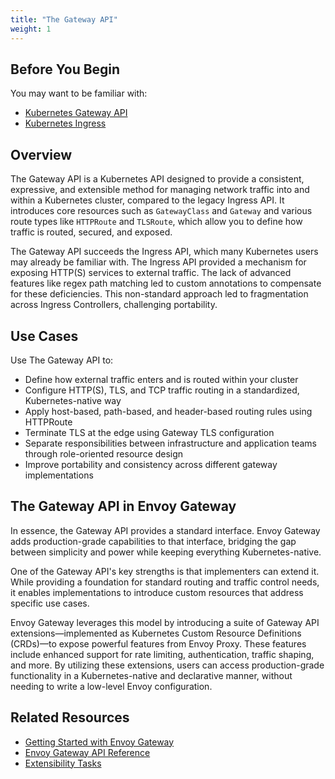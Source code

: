 ```yaml
---
title: "The Gateway API"
weight: 1
---
```


## Before You Begin
You may want to be familiar with:
- [Kubernetes Gateway API](https://gateway-api.sigs.k8s.io/)
- [Kubernetes Ingress](https://kubernetes.io/docs/concepts/services-networking/ingress/)

## Overview
The Gateway API is a Kubernetes API designed to provide a consistent, expressive, and extensible method for managing network traffic into and within a Kubernetes cluster, compared to the legacy Ingress API. It introduces core resources such as `GatewayClass` and `Gateway` and various route types like `HTTPRoute` and `TLSRoute`, which allow you to define how traffic is routed, secured, and exposed.

The Gateway API succeeds the Ingress API, which many Kubernetes users may already be familiar with. The Ingress API provided a mechanism for exposing HTTP(S) services to external traffic. The lack of advanced features like regex path matching led to custom annotations to compensate for these deficiencies. This non-standard approach led to fragmentation across Ingress Controllers, challenging portability.

## Use Cases
Use The Gateway API to:
- Define how external traffic enters and is routed within your cluster
- Configure HTTP(S), TLS, and TCP traffic routing in a standardized, Kubernetes-native way
- Apply host-based, path-based, and header-based routing rules using HTTPRoute
- Terminate TLS at the edge using Gateway TLS configuration
- Separate responsibilities between infrastructure and application teams through role-oriented resource design
- Improve portability and consistency across different gateway implementations

## The Gateway API in Envoy Gateway
In essence, the Gateway API provides a standard interface. Envoy Gateway adds production-grade capabilities to that interface, bridging the gap between simplicity and power while keeping everything Kubernetes-native.

One of the Gateway API's key strengths is that implementers can extend it. While providing a foundation for standard routing and traffic control needs, it enables implementations to introduce custom resources that address specific use cases.

Envoy Gateway leverages this model by introducing a suite of Gateway API extensions—implemented as Kubernetes Custom Resource Definitions (CRDs)—to expose powerful features from Envoy Proxy. These features include enhanced support for rate limiting, authentication, traffic shaping, and more. By utilizing these extensions, users can access production-grade functionality in a Kubernetes-native and declarative manner, without needing to write a low-level Envoy configuration.

## Related Resources
- [Getting Started with Envoy Gateway](../../tasks/quickstart.md)
- [Envoy Gateway API Reference](../../api/extension_types)
- [Extensibility Tasks](../../tasks/extensibility/_index.md)
